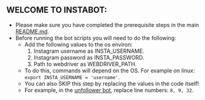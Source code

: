 ## WELCOME TO INSTABOT:

- Please make sure you have completed the prerequisite steps in the main [README.md](../README.md).
- Before running the bot scripts you will need to do the following:
    - Add the following values to the os environ:
        1. Instagram username as INSTA_USERNAME.
        2. Instagram password as INSTA_PASSWORD.
        3. Path to webdriver as WEBDRIVER_PATH.
    - To do this, commands will depend on the OS. For example on linux:
        ```export INSTA_USERNAME = 'username'```.
    - You can also SKIP this step by replacing the values in the code itself!
    - For example, in the [unfollower bot](unfollower.py), replace line numbers: ```8, 9, 32```.